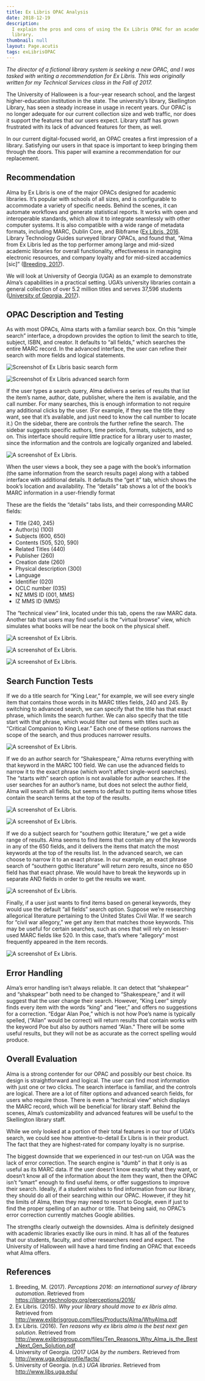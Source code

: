 ```yaml
---
title: Ex Libris OPAC Analysis
date: 2018-12-19
description:
  I explain the pros and cons of using the Ex Libris OPAC for an academic
  library.
thumbnail: null
layout: Page.acutis
tags: exLibrisOPAC
---
```

*The director of a fictional library system is seeking a new OPAC, and I was
tasked with writing a recommendation for Ex Libris. This was originally
written for my Technical Services class in the Fall of 2017.*

The University of Halloween is a four-year research school, and the largest
higher-education institution in the state. The university’s library,
Skellington Library, has seen a steady increase in usage in recent years. Our
OPAC is no longer adequate for our current collection size and web traffic,
nor does it support the features that our users expect. Library staff has
grown frustrated with its lack of advanced features for them, as well.

In our current digital-focused world, an OPAC creates a first impression of a
library. Satisfying our users in that space is important to keep bringing
them through the doors. This paper will examine a recommendation for our
replacement.

## Recommendation

Alma by Ex Libris is one of the major OPACs designed for academic libraries.
It’s popular with schools of all sizes, and is configurable to accommodate a
variety of specific needs. Behind the scenes, it can automate workflows and
generate statistical reports. It works with open and interoperable standards,
which allow it to integrate seamlessly with other computer systems. It is
also compatible with a wide range of metadata formats, including MARC, Dublin
Core, and Bibframe ([Ex Libris, 2016][1]. Library Technology Guides surveyed
library OPACs, and found that, “Alma from Ex Libris led as the top performer
among large and mid-sized academic libraries for overall functionality,
effectiveness in managing electronic resources, and company loyalty and for
mid-sized accademics \[sic\]” ([Breeding, 2017][2]).

[1]: http://www.exlibrisgroup.com/files/Ten_Reasons_Why_Alma_is_the_Best_Next_Gen_Solution.pdf
[2]: https://librarytechnology.org/perceptions/2016/

We will look at University of Georgia (UGA) as an example to demonstrate
Alma’s capabilities in a practical setting. UGA’s university libraries
contain a general collection of over 5.2 million titles and serves 37,596
students ([University of Georgia, 2017][3]).

[3]: http://www.uga.edu/profile/facts/

## OPAC Description and Testing

As with most OPACs, Alma starts with a familiar search box. On this “simple
search” interface, a dropdown provides the option to limit the search to
title, subject, ISBN, and creator. It defaults to “all fields,” which
searches the entire MARC record. In the advanced interface, the user can
refine their search with more fields and logical statements.

![Screenshot of Ex Libris basic search form](/assets/images/ex-libris-opac-analysis/alma-search-field.png "Figure 1: Simple search")

![Screenshot of Ex Libris advanced search form](/assets/images/ex-libris-opac-analysis/exlibris-advanced-search.png "Figure 2: Advanced search")

If the user types a search query, Alma delivers a series of results that list
the item’s name, author, date, publisher, where the item is available, and
the call number. For many searches, this is enough information to not require
any additional clicks by the user. (For example, if they see the title they
want, see that it’s available, and just need to know the call number to
locate it.) On the sidebar, there are controls the further refine the search.
The sidebar suggests specific authors, time periods, formats, subjects, and
so on. This interface should require little practice for a library user to
master, since the information and the controls are logically organized and
labeled.

<div><div class="alignright">

![A screenshot of Ex Libris.](/assets/images/ex-libris-opac-analysis/exlibris-general-search.png "Figure 3: An example search for \"Edgar Alan Poe.\"")

</div></div>

When the user views a book, they see a page with the book’s information (the
same information from the search results page) along with a tabbed interface
with additional details. It defaults the “get it” tab, which shows the book’s
location and availability. The “details” tab shows a lot of the book’s MARC
information in a user-friendly format

These are the fields the “details” tabs lists, and their corresponding MARC
fields:

- Title (240, 245)
- Author(s) (100)
- Subjects (600, 650)
- Contents (505, 520, 590)
- Related Titles (440)
- Publisher (260)
- Creation date (260)
- Physical description (300)
- Language
- Identifier (020)
- OCLC number (035)
- NZ MMS ID (001, MMS)
- IZ MMS ID (MMS)

The “technical view” link, located under this tab, opens the raw MARC data.
Another tab that users may find useful is the “virtual browse” view, which
simulates what books will be near the book on the physical shelf.

![A screenshot of Ex Libris.](/assets/images/ex-libris-opac-analysis/exlibris-book-view-1.png "Figure 4: The \"Get It\" tab for an item")

![A screenshot of Ex Libris.](/assets/images/ex-libris-opac-analysis/exlibris-book-view-2.png "Figure 5: The \"Details\" tab for an item. The link to view the raw MARC data is highlighted.")

![A screenshot of Ex Libris.](/assets/images/ex-libris-opac-analysis/exlibris-book-view-3.png "Figure 6: The \"Virtual Browse\" tab for an item")

## Search Function Tests

If we do a title search for “King Lear,” for example, we will see every
single item that contains those words in its MARC titles fields, 240 and 245.
By switching to advanced search, we can specify that the title has that exact
phrase, which limits the search further. We can also specify that the title
start with that phrase, which would filter out items with titles such as
“Critical Companion to King Lear.” Each one of these options narrows the
scope of the search, and thus produces narrower results.

![A screenshot of Ex Libris.](/assets/images/ex-libris-opac-analysis/exlibris-title-search-king-lear.png "Figure 7: A title search for \"King Lear\"")

If we do an author search for “Shakespeare,” Alma returns everything with
that keyword in the MARC 100 field. We can use the advanced fields to narrow
it to the exact phrase (which won’t affect single-word searches). The “starts
with” search option is not available for author searches. If the user
searches for an author’s name, but does not select the author field, Alma
will search all fields, but seems to default to putting items whose titles
contain the search terms at the top of the results.

![A screenshot of Ex Libris.](/assets/images/ex-libris-opac-analysis/ex-libris-author-search-2-shakespeare.png "Figure 8: An author search for \"William Shakespeare\"")

![A screenshot of Ex Libris.](/assets/images/ex-libris-opac-analysis/ex-libris-author-search-1-shakespeare.png "Figure 9: Searching all fields for \"William Shakespeare\"")

If we do a subject search for “southern gothic literature,” we get a wide
range of results. Alma seems to find items that contain any of the keywords
in any of the 650 fields, and it delivers the items that match the most
keywords at the top of the results list. In the advanced search, we can
choose to narrow it to an exact phrase. In our example, an exact phrase
search of “southern gothic literature” will return zero results, since no 650
field has that exact phrase. We would have to break the keywords up in
separate AND fields in order to get the results we want.

![A screenshot of Ex Libris.](/assets/images/ex-libris-opac-analysis/ex-libris-subject-search-southern-gothic-literature.png "Figure 10: Searching all fields for \"southern gothic literature\"")

Finally, if a user just wants to find items based on general keywords, they
would use the default “all fields” search option. Suppose we’re researching
allegorical literature pertaining to the United States Civil War. If we
search for “civil war allegory,” we get any item that matches those keywords.
This may be useful for certain searches, such as ones that will rely on
lesser-used MARC fields like 520. In this case, that’s where “allegory” most
frequently appeared in the item records.

![A screenshot of Ex Libris.](/assets/images/ex-libris-opac-analysis/ex-libris-keyword-search-civil-war-allegory.png "Figure 11: Searching all fields for \"civil war allegory\"")

## Error Handling

Alma’s error handling isn’t always reliable. It can detect that “shakepear”
and “shakspear” both need to be changed to “Shakespeare,” and it will suggest
that the user change their search. However, “King Leer” simply finds every
item with the words “king” and “leer,” and offers no suggestions for a
correction. “Edgar Alan Poe,” which is not how Poe’s name is typically
spelled, (“Allan” would be correct) will return results that contain works
with the keyword Poe but also by authors named “Alan.” There will be some
useful results, but they will not be as accurate as the correct spelling
would produce.

## Overall Evaluation

Alma is a strong contender for our OPAC and possibly our best choice. Its
design is straightforward and logical. The user can find most information
with just one or two clicks. The search interface is familiar, and the
controls are logical. There are a lot of filter options and advanced search
fields, for users who require those. There is even a “technical view” which
displays the MARC record, which will be beneficial for library staff. Behind
the scenes, Alma’s customizability and advanced features will be useful to
the Skellington library staff.

While we only looked at a portion of their total features in our tour of
UGA’s search, we could see how attentive-to-detail Ex Libris is in their
product. The fact that they are highest-rated for company loyalty is no
surprise.

The biggest downside that we experienced in our test-run on UGA was the lack
of error correction. The search engine is “dumb” in that it only is as useful
as its MARC data. If the user doesn’t know exactly what they want, or doesn’t
know all of the information about the item they want, then the OPAC isn’t
“smart” enough to find useful items, or offer suggestions to improve their
search. Ideally, if a student wishes to find information from our library,
they should do all of their searching within our OPAC. However, if they hit
the limits of Alma, then they may need to resort to Google, even if just to
find the proper spelling of an author or title. That being said, no OPAC’s
error correction currently matches Google abilities.

The strengths clearly outweigh the downsides. Alma is definitely designed
with academic libraries exactly like ours in mind. It has all of the features
that our students, faculty, and other researchers need and expect. The
University of Halloween will have a hard time finding an OPAC that exceeds
what Alma offers.

## References

1. Breeding, M. (2017). *Perceptions 2016: an international survey of library
   automation*. Retrieved from https://librarytechnology.org/perceptions/2016/
2. Ex Libris. (2015). *Why your library should move to ex libris alma*.
   Retrieved from http://www.exlibrisgroup.com/files/Products/Alma/WhyAlma.pdf
3. Ex Libris. (2016). *Ten reasons why ex libris alma is the best next gen
   solution*. Retrieved from
   http://www.exlibrisgroup.com/files/Ten_Reasons_Why_Alma_is_the_Best_Next_Gen_Solution.pdf
4. University of Georgia. (2017 *UGA by the numbers*. Retrieved from
   http://www.uga.edu/profile/facts/
5. University of Georgia. (n.d.) *UGA libraries*. Retrieved from
   http://www.libs.uga.edu/
